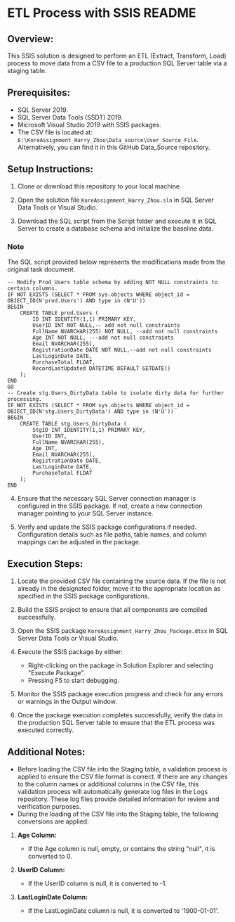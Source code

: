 # ETL Process with SSIS README

## Overview:
This SSIS solution is designed to perform an ETL (Extract, Transform, Load) process to move data from a CSV file to a production SQL Server table via a staging table.

## Prerequisites:
- SQL Server 2019.
- SQL Server Data Tools (SSDT) 2019.
- Microsoft Visual Studio 2019 with SSIS packages.
- The CSV file is located at: `E:\KoreAssignment_Harry_Zhou\Data_source\User_Source_File`. Alternatively, you can find it in this GitHub Data_Source repository.

## Setup Instructions:
1. Clone or download this repository to your local machine.

2. Open the solution file `KoreAssignment_Harry_Zhou.sln` in SQL Server Data Tools or Visual Studio.

3. Download the SQL script from the Script folder and execute it in SQL Server to create a database schema and initialize the baseline data.

### Note
The SQL script provided below represents the modifications made from the original task document.
```
-- Modify Prod_Users table schema by adding NOT NULL constraints to certain columns.
IF NOT EXISTS (SELECT * FROM sys.objects WHERE object_id = OBJECT_ID(N'prod.Users') AND type in (N'U'))
BEGIN
    CREATE TABLE prod.Users (
        ID INT IDENTITY(1,1) PRIMARY KEY,
        UserID INT NOT NULL,-- add not null constraints
        FullName NVARCHAR(255) NOT NULL, --add not null constraints
        Age INT NOT NULL, ---add not null constraints
        Email NVARCHAR(255),
        RegistrationDate DATE NOT NULL,--add not null constraints
        LastLoginDate DATE,
        PurchaseTotal FLOAT,
        RecordLastUpdated DATETIME DEFAULT GETDATE()
    );
END
GO
-- Create stg.Users_DirtyData table to isolate dirty data for further processing.
IF NOT EXISTS (SELECT * FROM sys.objects WHERE object_id = OBJECT_ID(N'stg.Users_DirtyData') AND type in (N'U'))
BEGIN
    CREATE TABLE stg.Users_DirtyData (
        StgID INT IDENTITY(1,1) PRIMARY KEY,
        UserID INT,
        FullName NVARCHAR(255),
        Age INT,
        Email NVARCHAR(255),
        RegistrationDate DATE,
        LastLoginDate DATE,
        PurchaseTotal FLOAT
    );
END

```

4. Ensure that the necessary SQL Server connection manager is configured in the SSIS package. If not, create a new connection manager pointing to your SQL Server instance.

5. Verify and update the SSIS package configurations if needed. Configuration details such as file paths, table names, and column mappings can be adjusted in the package.

## Execution Steps:
1. Locate the provided CSV file containing the source data. If the file is not already in the designated folder, move it to the appropriate location as specified in the SSIS package configurations.

2. Build the SSIS project to ensure that all components are compiled successfully.

3. Open the SSIS package `KoreAssignment_Harry_Zhou_Package.dtsx` in SQL Server Data Tools or Visual Studio.

4. Execute the SSIS package by either:
   - Right-clicking on the package in Solution Explorer and selecting "Execute Package".
   - Pressing F5 to start debugging.

5. Monitor the SSIS package execution progress and check for any errors or warnings in the Output window.

6. Once the package execution completes successfully, verify the data in the production SQL Server table to ensure that the ETL process was executed correctly.

## Additional Notes:
- Before loading the CSV file into the Staging table, a validation process is applied to ensure the CSV file format is correct. If there are any changes to the column names or additional columns in the CSV file, this validation process will automatically generate log files in the Logs repository. These log files provide detailed information for review and verification purposes.
- During the loading of the CSV file into the Staging table, the following conversions are applied:

1. **Age Column:**
   - If the Age column is null, empty, or contains the string "null", it is converted to 0.

2. **UserID Column:**
   - If the UserID column is null, it is converted to -1.

3. **LastLoginDate Column:**
   - If the LastLoginDate column is null, it is converted to '1900-01-01'.




